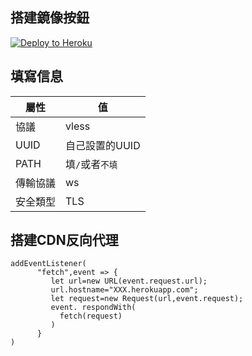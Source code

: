 ## 搭建鏡像按鈕
<p><a href="https://dashboard.heroku.com/new?template=https://github.com/dietrichr/test"> <img src="https://www.herokucdn.com/deploy/button.svg" alt="Deploy to Heroku" /></a></p>

## 填寫信息

| 屬性 | 值 |
|-----|----|
| 協議 | vless |
| UUID | 自己設置的UUID |
| PATH | 填`/`或者`不填` |
| 傳輸協議 | ws |
| 安全類型 | TLS |

## 搭建CDN反向代理
```
addEventListener(
      "fetch",event => {
         let url=new URL(event.request.url);
         url.hostname="XXX.herokuapp.com";
         let request=new Request(url,event.request);
         event. respondWith(
           fetch(request)
         )
      }
) 
```

